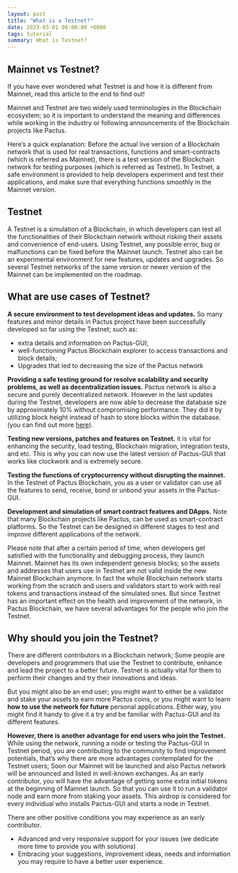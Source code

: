 ```yaml
---
layout: post
title: "What is a Testnet?"
date: 2023-03-01 00:00:00 +0000
tags: tutorial
summary: What is Testnet?
---
```


## Mainnet vs Testnet?

If you have ever wondered what Testnet is and how it is different from Mainnet, read this article to the end to find out!

Mainnet and Testnet are two widely used terminologies in the Blockchain ecosystem;
so it is important to understand the meaning and differences while working in the industry or
following announcements of the Blockchain projects like Pactus.

Here’s a quick explanation:
Before the actual live version of a Blockchain network that is used for real transactions,
functions and smart-contracts (which is referred as Mainnet),
there is a test version of the Blockchain network for testing purposes (which is referred as Testnet).
In Testnet, a safe environment is provided to help developers experiment and test their applications,
and make sure that everything functions smoothly in the Mainnet version.

## Testnet

A Testnet is a simulation of a Blockchain, in which developers can test all the functionalities of
their Blockchain network without risking their assets and convenience of end-users.
Using Testnet, any possible error, bug or malfunctions can be fixed before the Mainnet launch.
Testnet also can be an experimental environment for new features, updates and upgrades.
So several Testnet networks of the same version or newer version of the Mainnet can be implemented on the roadmap.

## What are use cases of Testnet?

**A secure environment to test development ideas and updates.**
So many features and minor details in Pactus project have been successfully developed so far using the Testnet; such as:

- extra details and information on Pactus-GUI;
- well-functioning Pactus Blockchain explorer to access transactions and block details;
- Upgrades that led to decreasing the size of the Pactus network

**Providing a safe testing ground for resolve scalability and security problems, as well as decentralization issues.**
Pactus network is also a secure and purely decentralized network. However in the last updates during the Testnet,
developers are now able to decrease the database size by approximately 10% without compromising performance.
They did it by utilizing block height instead of hash to store blocks within the database. (you can find out more
[here](https://github.com/pactus-project/pactus/pull/416)).

**Testing new versions, patches and features on Testnet.** it is vital for enhancing the security, load testing,
Blockchain migration, integration tests, and etc. This is why you can now use the latest version of Pactus-GUI
that works like clockwork and is extremely secure.

**Testing the functions of cryptocurrency without disrupting the mainnet.** In the Testnet of Pactus Blockchain,
you as a user or validator can use all the features to send, receive, bond or unbond your assets in the Pactus-GUI.

**Development and simulation of smart contract features and DApps.** Note that many Blockchain projects like Pactus,
can be used as smart-contract platforms. So the Testnet can be designed in different stages to test and improve
different applications of the network.

Please note that after a certain period of time, when developers get satisfied with the functionality and debugging process,
they launch Mainnet. Mainnet has its own independent genesis blocks;
so the assets and addresses that users use in Testnet are not valid inside the new Mainnet Blockchain anymore.
In fact the whole Blockchain network starts working from the scratch and users and validators start to
work with real tokens and transactions instead of the simulated ones. But since Testnet has an important effect
on the health and improvement of the network, in Pactus Blockchain, we have several advantages
for the people who join the Testnet.

## Why should you join the Testnet?

There are different contributors in a Blockchain network;
Some people are developers and programmers that use the Testnet to contribute, enhance and lead the project to a better future.
Testnet is actually vital for them to perform their changes and try their innovations and ideas.

But you might also be an end user; you might want to either be a validator and stake your assets to earn more Pactus coins,
or you might want to learn **how to use the network for future** personal applications. Either way,
you might find it handy to give it a try and be familiar with Pactus-GUI and its different features.

**However, there is another advantage for end users who join the Testnet.**
While using the network, running a node or testing the Pactus-GUI in Testnet period, you are contributing to
the community to find improvement potentials, that’s why there are more advantages contemplated for the Testnet users;
Soon our Mainnet will be launched and also Pactus network will be announced and listed in well-known exchanges.
As an early contributor, you will have the advantage of getting some extra initial tokens at the beginning of Mainnet launch.
So that you can use it to run a validator node and earn more from staking your assets. This airdrop is considered
for every individual who installs Pactus-GUI and starts a node in Testnet.

There are other positive conditions you may experience as an early contributor.

- Advanced and very responsive support for your issues (we dedicate more time to provide you with solutions)
- Embracing your suggestions, improvement ideas, needs and information you may require to have a better user experience.
